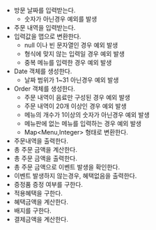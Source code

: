 * 방문 날짜를 입력받는다.
  - 숫자가 아닌경우 예외를 발생
* 주문 내역을 입력받는다.
* 입력값을 맵으로 변환한다.
  - null 이나 빈 문자열인 경우 예외 발생
  - 형식에 맞지 않는 입력일 경우 예외 발생
  - 중복 메뉴를 입력한 경우 예외 발생
* Date 객체를 생성한다.
  - 날짜 범위가 1~31 아닌경우 예외 발생
* Order 객체를 생성한다.
  - 주문 내역이 음료만 구성된 경우 예외 발생
  - 주문 내역이 20개 이상인 경우 예외 발생 
  - 메뉴의 개수가 1이상의 숫자가 아닌경우 예외 발생 
  - 메뉴판에 없는 메뉴를 입력하는 경우 예외 발생
  - Map<Menu,Integer> 형태로 변환한다.
* 주문내역을 출력한다.
* 총 주문 금액을 계산한다.
* 총 주문 금액을 출력한다.
* 총 주문 금액으로 이벤트 발생을 확인한다.
* 이벤트 발생하지 않는경우, 혜택없음을 출력한다.
* 증정품 증정 여부를 구한다.
* 적용혜택을 구한다.
* 혜택금액을 계산한다.
* 배지를 구한다.
* 결제금액을 계산한다.
  